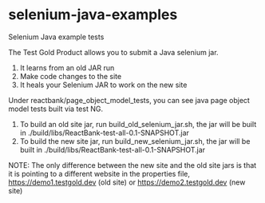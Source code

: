 # selenium-java-examples
Selenium Java example tests

The Test Gold Product allows you to submit a Java selenium jar.

1. It learns from an old JAR run
2. Make code changes to the site
3. It heals your Selenium JAR to work on the new site

Under reactbank/page_object_model_tests, you can see java page object model tests built via test NG.

1. To build an old site jar, run build_old_selenium_jar.sh, the jar will be built in ./build/libs/ReactBank-test-all-0.1-SNAPSHOT.jar
2. To build the new site jar, run build_new_selenium_jar.sh, the jar will be built in ./build/libs/ReactBank-test-all-0.1-SNAPSHOT.jar

NOTE:
The only difference between the new site and the old site jars is that it is pointing to a different website in the properties file, https://demo1.testgold.dev (old site) or https://demo2.testgold.dev (new site)
